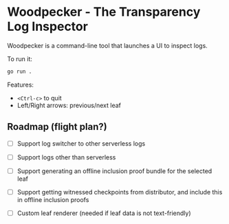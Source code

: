 # Woodpecker - The Transparency Log Inspector

Woodpecker is a command-line tool that launches a UI to inspect logs.

To run it:

```bash
go run .
```

Features:
 - `<Ctrl-c>` to quit
 - Left/Right arrows: previous/next leaf

## Roadmap (flight plan?)

 - [ ] Support log switcher to other serverless logs
 - [ ] Support logs other than serverless
 - [ ] Support generating an offline inclusion proof bundle for the selected leaf
 - [ ] Support getting witnessed checkpoints from distributor, and include this in offline inclusion proofs
 - [ ] Custom leaf renderer (needed if leaf data is not text-friendly)

